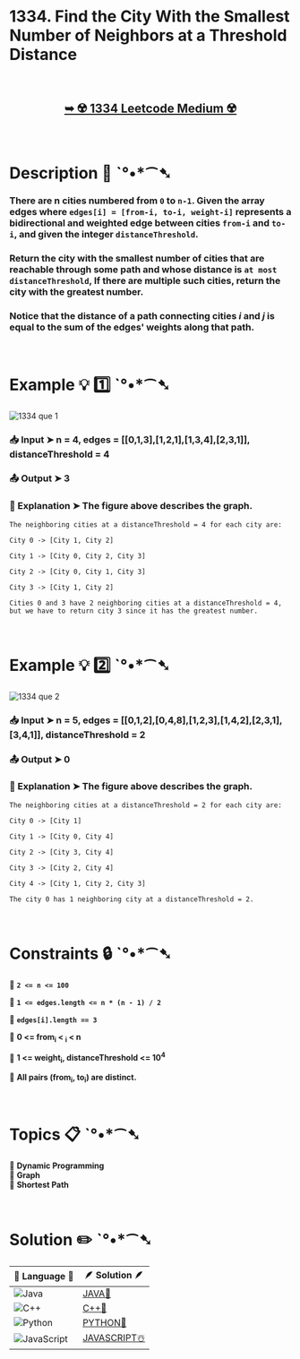 # 1334. Find the City With the Smallest Number of Neighbors at a Threshold Distance

</br>

<h2 align="center"> 

<a href="https://leetcode.com/problems/find-the-city-with-the-smallest-number-of-neighbors-at-a-threshold-distance/description/?envType=daily-question&envId=2024-07-26"><strong>➥ ☢️ 1334 Leetcode Medium ☢️ </strong></a>
</h2>

</br>

# Description 📜 ˋ°•*⁀➷

### There are n cities numbered from `0` to `n-1`. Given the array edges where `edges[i] = [from-i, to-i, weight-i]` represents a bidirectional and weighted edge between cities `from-i` and `to-i`, and given the integer `distanceThreshold`.

### Return the city with the smallest number of cities that are reachable through some path and whose distance is `at most` `distanceThreshold`, If there are multiple such cities, return the city with the greatest number.

### Notice that the distance of a path connecting cities *i* and *j* is equal to the sum of the edges' weights along that path.

</br>

# Example 💡 1️⃣ ˋ°•*⁀➷

![1334 que 1](https://github.com/user-attachments/assets/9dc63049-8640-4a06-af9f-0d2db9bee40d)

  ### 📥 Input  ➤  n = 4, edges = [[0,1,3],[1,2,1],[1,3,4],[2,3,1]], distanceThreshold = 4

  ### 📤 Output  ➤ 3

  ### 🔦 Explanation  ➤ The figure above describes the graph. 
    The neighboring cities at a distanceThreshold = 4 for each city are:

    City 0 -> [City 1, City 2]

    City 1 -> [City 0, City 2, City 3] 

    City 2 -> [City 0, City 1, City 3] 

    City 3 -> [City 1, City 2] 

    Cities 0 and 3 have 2 neighboring cities at a distanceThreshold = 4, 
    but we have to return city 3 since it has the greatest number.

</br>

# Example 💡 2️⃣ ˋ°•*⁀➷

![1334 que 2](https://github.com/user-attachments/assets/fc26314c-e0d6-4a8b-932c-97633437b71d)

  ### 📥 Input ➤ n = 5, edges = [[0,1,2],[0,4,8],[1,2,3],[1,4,2],[2,3,1],[3,4,1]], distanceThreshold = 2

  ### 📤 Output  ➤ 0

  ### 🔦 Explanation ➤ The figure above describes the graph. 
    The neighboring cities at a distanceThreshold = 2 for each city are:

    City 0 -> [City 1] 
    
    City 1 -> [City 0, City 4] 
    
    City 2 -> [City 3, City 4] 
    
    City 3 -> [City 2, City 4]
    
    City 4 -> [City 1, City 2, City 3] 
    
    The city 0 has 1 neighboring city at a distanceThreshold = 2.


</br>

# Constraints 🔒 ˋ°•*⁀➷

🔹 **`2 <= n <= 100`** </br>

🔹 **`1 <= edges.length <= n * (n - 1) / 2`** </br>

🔹 **`edges[i].length == 3`** </br>

🔹 **0 <= from<sub>i</sub> < <sub>i</sub> < n** </br>

🔹 **1 <= weight<sub>i</sub>, distanceThreshold <= 10<sup>4</sup>** </br>

🔹 **All pairs (from<sub>i</sub>, to<sub>i</sub>) are distinct.** </br>

</br>

# Topics 📋 ˋ°•*⁀➷

🔸 **Dynamic Programming**  </br>
🔸 **Graph**  </br>
🔸 **Shortest Path**  </br>

</br>

# Solution ✏️ ˋ°•*⁀➷

| 📒 Language 📒  | 🪶 Solution 🪶 |
| ------------- | ------------- |
|  ![Java](https://img.shields.io/badge/java-%23ED8B00.svg?style=for-the-badge&logo=openjdk&logoColor=white)  | [JAVA🍁](https://github.com/Prakhar-002/LEETCODE/blob/main/%F0%9F%93%9C%20Daily%20Challange%20%F0%9F%92%A1/07%20July%20%20%F0%9F%8F%96%EF%B8%8F%202024/26%20-%2007%20-%202024%20---%201334.%20Find%20the%20City%20With%20the%20Smallest%20Number%20of%20Neighbors%20at%20a%20Threshold%20Distance%E2%98%83%EF%B8%8F%20%F0%9F%8D%81%20%F0%9F%8D%B0%20%F0%9F%8E%B2/%F0%9F%8D%81JAVA-FindCitySmalledNoNgbourThresholdDist.java) |
|  ![C++](https://img.shields.io/badge/c++-%2300599C.svg?style=for-the-badge&logo=c%2B%2B&logoColor=white)  | [C++🎲](https://github.com/Prakhar-002/LEETCODE/blob/main/%F0%9F%93%9C%20Daily%20Challange%20%F0%9F%92%A1/07%20July%20%20%F0%9F%8F%96%EF%B8%8F%202024/26%20-%2007%20-%202024%20---%201334.%20Find%20the%20City%20With%20the%20Smallest%20Number%20of%20Neighbors%20at%20a%20Threshold%20Distance%E2%98%83%EF%B8%8F%20%F0%9F%8D%81%20%F0%9F%8D%B0%20%F0%9F%8E%B2/%F0%9F%8E%B2CPP-FindCitySmalledNoNgbourThresholdDist.cpp)  |
|  ![Python](https://img.shields.io/badge/python-3670A0?style=for-the-badge&logo=python&logoColor=ffdd54)    | [PYTHON🍰](https://github.com/Prakhar-002/LEETCODE/blob/main/%F0%9F%93%9C%20Daily%20Challange%20%F0%9F%92%A1/07%20July%20%20%F0%9F%8F%96%EF%B8%8F%202024/26%20-%2007%20-%202024%20---%201334.%20Find%20the%20City%20With%20the%20Smallest%20Number%20of%20Neighbors%20at%20a%20Threshold%20Distance%E2%98%83%EF%B8%8F%20%F0%9F%8D%81%20%F0%9F%8D%B0%20%F0%9F%8E%B2/%F0%9F%8D%B0PYTHON-FindCitySmalledNoNgbourThresholdDist.py) |
| ![JavaScript](https://img.shields.io/badge/javascript-%23323330.svg?style=for-the-badge&logo=javascript&logoColor=%23F7DF1E)   | [JAVASCRIPT☃️](https://github.com/Prakhar-002/LEETCODE/blob/main/%F0%9F%93%9C%20Daily%20Challange%20%F0%9F%92%A1/07%20July%20%20%F0%9F%8F%96%EF%B8%8F%202024/26%20-%2007%20-%202024%20---%201334.%20Find%20the%20City%20With%20the%20Smallest%20Number%20of%20Neighbors%20at%20a%20Threshold%20Distance%E2%98%83%EF%B8%8F%20%F0%9F%8D%81%20%F0%9F%8D%B0%20%F0%9F%8E%B2/%E2%98%83%EF%B8%8FJAVASCRIPT-FindCitySmalledNoNgbourThresholdDist.js) |


